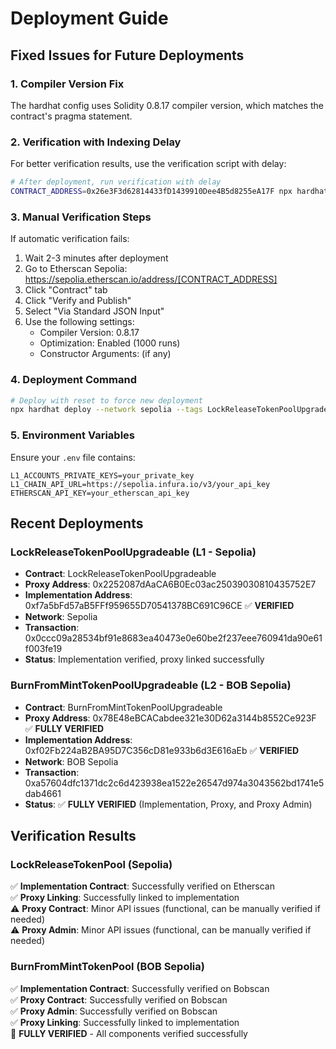 # Deployment Guide

## Fixed Issues for Future Deployments

### 1. Compiler Version Fix
The hardhat config uses Solidity 0.8.17 compiler version, which matches the contract's pragma statement.

### 2. Verification with Indexing Delay

For better verification results, use the verification script with delay:

```bash
# After deployment, run verification with delay
CONTRACT_ADDRESS=0x26e3F3d62814433fD1439910Dee4B5d8255eA17F npx hardhat run scripts/verify-with-delay.ts --network sepolia
```

### 3. Manual Verification Steps

If automatic verification fails:

1. Wait 2-3 minutes after deployment
2. Go to Etherscan Sepolia: https://sepolia.etherscan.io/address/[CONTRACT_ADDRESS]
3. Click "Contract" tab
4. Click "Verify and Publish"
5. Select "Via Standard JSON Input"
6. Use the following settings:
   - Compiler Version: 0.8.17
   - Optimization: Enabled (1000 runs)
   - Constructor Arguments: (if any)

### 4. Deployment Command

```bash
# Deploy with reset to force new deployment
npx hardhat deploy --network sepolia --tags LockReleaseTokenPoolUpgradeable --reset
```

### 5. Environment Variables

Ensure your `.env` file contains:
```
L1_ACCOUNTS_PRIVATE_KEYS=your_private_key
L1_CHAIN_API_URL=https://sepolia.infura.io/v3/your_api_key
ETHERSCAN_API_KEY=your_etherscan_api_key
```

## Recent Deployments

### LockReleaseTokenPoolUpgradeable (L1 - Sepolia)
- **Contract**: LockReleaseTokenPoolUpgradeable
- **Proxy Address**: 0x2252087dAaCA6B0Ec03ac25039030810435752E7
- **Implementation Address**: 0xf7a5bFd57aB5FFf959655D70541378BC691C96CE ✅ **VERIFIED**
- **Network**: Sepolia
- **Transaction**: 0x0ccc09a28534bf91e8683ea40473e0e60be2f237eee760941da90e61f003fe19
- **Status**: Implementation verified, proxy linked successfully

### BurnFromMintTokenPoolUpgradeable (L2 - BOB Sepolia)
- **Contract**: BurnFromMintTokenPoolUpgradeable
- **Proxy Address**: 0x78E48eBCACabdee321e30D62a3144b8552Ce923F ✅ **FULLY VERIFIED**
- **Implementation Address**: 0xf02Fb224aB2BA95D7C356cD81e933b6d3E616aEb ✅ **VERIFIED**
- **Network**: BOB Sepolia
- **Transaction**: 0xa57604dfc1371dc2c6d423938ea1522e26547d974a3043562bd1741e5dab4661
- **Status**: ✅ **FULLY VERIFIED** (Implementation, Proxy, and Proxy Admin)

## Verification Results

### LockReleaseTokenPool (Sepolia)
✅ **Implementation Contract**: Successfully verified on Etherscan  
✅ **Proxy Linking**: Successfully linked to implementation  
⚠️ **Proxy Contract**: Minor API issues (functional, can be manually verified if needed)  
⚠️ **Proxy Admin**: Minor API issues (functional, can be manually verified if needed)

### BurnFromMintTokenPool (BOB Sepolia)
✅ **Implementation Contract**: Successfully verified on Bobscan  
✅ **Proxy Contract**: Successfully verified on Bobscan  
✅ **Proxy Admin**: Successfully verified on Bobscan  
✅ **Proxy Linking**: Successfully linked to implementation  
🎉 **FULLY VERIFIED** - All components verified successfully 